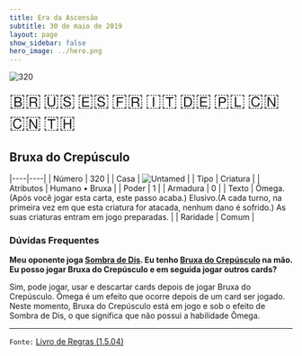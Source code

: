 ```yaml
---
title: Era da Ascensão
subtitle: 30 de maio de 2019
layout: page
show_sidebar: false
hero_image: ../hero.png
---
```


![320](https://mastervault-storage-prod.s3.amazonaws.com/media/card_front/pt/435_320_36H3P8VPWC2_pt.png)

<span title="Português" style="font-size: 32px;cursor: pointer;" onclick="javascript:document.querySelector('img[alt=\'320\']').src=document.querySelector('img[alt=\'320\']').src.replace(/card_front\/[^/]+/, 'card_front/pt').replace(/_[^/.0-9]+\.png/, '_pt.png')">🇧🇷</span>
<span title="English" style="font-size: 32px;cursor: pointer;" onclick="javascript:document.querySelector('img[alt=\'320\']').src=document.querySelector('img[alt=\'320\']').src.replace(/card_front\/[^/]+/, 'card_front/en').replace(/_[^/.0-9]+\.png/, '_en.png')">🇺🇸</span>
<span title="Español" style="font-size: 32px;cursor: pointer;" onclick="javascript:document.querySelector('img[alt=\'320\']').src=document.querySelector('img[alt=\'320\']').src.replace(/card_front\/[^/]+/, 'card_front/es').replace(/_[^/.0-9]+\.png/, '_es.png')">🇪🇸</span>
<span title="Français" style="font-size: 32px;cursor: pointer;" onclick="javascript:document.querySelector('img[alt=\'320\']').src=document.querySelector('img[alt=\'320\']').src.replace(/card_front\/[^/]+/, 'card_front/fr').replace(/_[^/.0-9]+\.png/, '_fr.png')">🇫🇷</span>
<span title="Italiano" style="font-size: 32px;cursor: pointer;" onclick="javascript:document.querySelector('img[alt=\'320\']').src=document.querySelector('img[alt=\'320\']').src.replace(/card_front\/[^/]+/, 'card_front/it').replace(/_[^/.0-9]+\.png/, '_it.png')">🇮🇹</span>
<span title="Deutsche" style="font-size: 32px;cursor: pointer;" onclick="javascript:document.querySelector('img[alt=\'320\']').src=document.querySelector('img[alt=\'320\']').src.replace(/card_front\/[^/]+/, 'card_front/de').replace(/_[^/.0-9]+\.png/, '_de.png')">🇩🇪</span>
<span title="Polskie" style="font-size: 32px;cursor: pointer;" onclick="javascript:document.querySelector('img[alt=\'320\']').src=document.querySelector('img[alt=\'320\']').src.replace(/card_front\/[^/]+/, 'card_front/pl').replace(/_[^/.0-9]+\.png/, '_pl.png')">🇵🇱</span>
<span title="简体中文" style="font-size: 32px;cursor: pointer;" onclick="javascript:document.querySelector('img[alt=\'320\']').src=document.querySelector('img[alt=\'320\']').src.replace(/card_front\/[^/]+/, 'card_front/zh-hans').replace(/_[^/.0-9]+\.png/, '_zh-hans.png')">🇨🇳</span>
<span title="繁體中文" style="font-size: 32px;cursor: pointer;" onclick="javascript:document.querySelector('img[alt=\'320\']').src=document.querySelector('img[alt=\'320\']').src.replace(/card_front\/[^/]+/, 'card_front/zh-hant').replace(/_[^/.0-9]+\.png/, '_zh-hant.png')">🇨🇳</span>
<span title="ไทย" style="font-size: 32px;cursor: pointer;" onclick="javascript:document.querySelector('img[alt=\'320\']').src=document.querySelector('img[alt=\'320\']').src.replace(/card_front\/[^/]+/, 'card_front/th').replace(/_[^/.0-9]+\.png/, '_th.png')">🇹🇭</span>

## Bruxa do Crepúsculo

|----|----|
| Número | 320 |
| Casa | ![Untamed](https://archonarcana.com/images/thumb/b/bd/Untamed.png/22px-Untamed.png "Indomados") |
| Tipo | Criatura |
| Atributos | Humano • Bruxa |
| Poder | 1 |
| Armadura | 0 |
| Texto | Ômega. (Após você jogar esta carta,  este passo acaba.) Elusivo.(A cada turno, na primeira vez  em que esta criatura for atacada,  nenhum dano é sofrido.) As suas criaturas entram em jogo preparadas. |
| Raridade | Comum |

### Dúvidas Frequentes

**Meu oponente joga [Sombra de Dis](/aoa/103). Eu tenho [Bruxa do Crepúsculo](/aoa/320) na mão. Eu posso jogar Bruxa do Crepúsculo
e em seguida jogar outros cards?**

Sim, pode jogar, usar e descartar cards depois de jogar Bruxa do
Crepúsculo. Ômega é um efeito que ocorre depois de um card ser
jogado. Neste momento, Bruxa do Crepúsculo está em jogo e sob o
efeito de Sombra de Dis, o que significa que não possui a habilidade
Ômega.

<hr/>

`Fonte:` [Livro de Regras (1.5.04)](https://drive.google.com/open?id=14pM1J8ZR_4hZbGFZt-ArQdAGsHCPEQdE)
